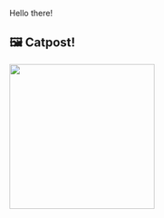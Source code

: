 Hello there!



## 🖼️ Catpost!

<sub>
    <img src="https://cdn2.thecatapi.com/images/vMOkBw3uj.jpg" height="256">
</sub>

